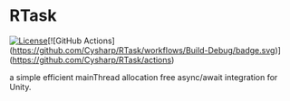 # RTask
[![License](https://img.shields.io/github/license/mistletoeKANO/RTask)]([https://github.com/mistletoeKANO/RTask/blob/master/LICENSE](https://github.com/mistletoeKANO/RTask/blob/main/LICENSE))[![GitHub Actions](https://github.com/Cysharp/RTask/workflows/Build-Debug/badge.svg)](https://github.com/Cysharp/RTask/actions)

a simple efficient mainThread allocation free async/await integration for Unity.
